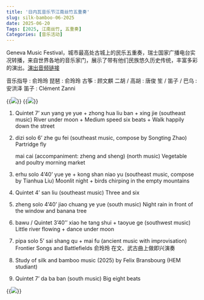 ```yaml
---
title: '日内瓦音乐节江南丝竹五重奏'
slug: silk-bamboo-06-2025
date: 2025-06-20
Tags: [2025, 江南丝竹, 五重奏]
Categories: [音乐活动]
---
```


Geneva Music Festival，城市最高处古城上的民乐五重奏，瑞士国家广播电台实况转播，来自世界各地的音乐家门，展示了带有他们民族悠久历史传统，丰富多彩的演出。[演出音频链接](https://www.rts.ch/audio-podcast/2025/audio/emission-speciale-fete-de-la-musique-geneve-28920735.html)

音乐指导 : 俞玲玲
琵琶 : 俞玲玲
古筝 : 顾文麒
二胡 / 高胡 : 唐俊 
笙 / 笛子 / 巴乌 : 安洪泽
笛子 : Clément Zanni

{{<image src="img/events/2025_06_20_silk_bamboo_01.jpeg" >}}
{{<image src="img/events/2025_06_20_silk_bamboo_02.jpeg" >}}
<!--more-->

1. Quintet  7’
    xun yang ye yue + zhong hua liu ban + xing jie (southeast music) 
    River under moon + Medium speed six beats +  Walk happily down the street 

2. dizi solo  6’
    zhe gu fei  (southeast music, compose by Songting Zhao)
    Partridge fly

    mai cai (accompaniment: zheng and sheng)  (north music)
    Vegetable and poultry morning market   

3. erhu solo  4’40’
    yue ye + kong shan niao yu (southeast music, compose by Tianhua Liu) 
    Moonlit night + birds chirping in the empty mountains

4. Quintet  4’
    san liu  (southeast music) 
    Three and six

5. zheng solo  4’40’
    jiao chuang ye yue (south music) 
    Night rain in front of the window and banana tree

6. bawu / Quintet  3’40’’
    xiao he tang shui + taoyue ge (southwest music)
    Little river flowing + dance under moon

7. pipa solo  5’
    sai shang qu + mai fu (ancient music with improvisation)  
    Frontier Songs and Battlefields
    俞玲玲 在文、武古曲上做即兴演奏

8. Study of silk and bamboo music (2025)  by Felix Bransbourg (HEM studiant)

9. Quintet  7’
    da ba ban (south music) 
    Big eight beats


{{<image src="img/events/2025_06_20_silk_bamboo_03.jpeg" >}}